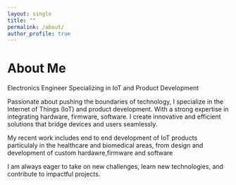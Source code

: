 ```yaml
---
layout: single
title: ""
permalink: /about/
author_profile: true
---
```

# About Me

Electronics Engineer Specializing in IoT and Product Development

Passionate about pushing the boundaries of technology, I specialize in the Internet of Things (IoT) and product development. With a strong expertise in integrating hardware, firmware, software. I create innovative and efficient solutions that bridge devices and users seamlessly.

My recent work includes end to end development of IoT products particulaly in the healthcare and biomedical areas, from design and development of custom hardawre,firmware and software

I am always eager to take on new challenges, learn new technologies, and contribute to impactful projects.
